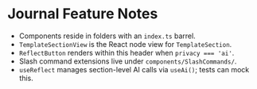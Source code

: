 # Journal Feature Notes

- Components reside in folders with an `index.ts` barrel.
- `TemplateSectionView` is the React node view for `TemplateSection`.
- `ReflectButton` renders within this header when `privacy === 'ai'`.
- Slash command extensions live under `components/SlashCommands/`.
- `useReflect` manages section-level AI calls via `useAi()`; tests can mock this.
